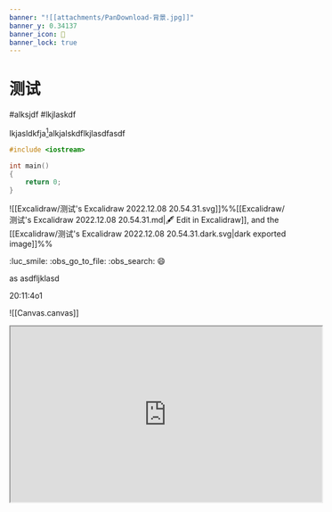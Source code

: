 ```yaml
---
banner: "![[attachments/PanDownload-背景.jpg]]"
banner_y: 0.34137
banner_icon: 🤩
banner_lock: true
---
```


# 测试
#alksjdf #lkjlaskdf 

lkjasldkfja[^1]alkjalskdflkjlasdfasdf

```cpp
#include <iostream>

int main()
{
	return 0;
}
```

![[Excalidraw/测试's Excalidraw 2022.12.08 20.54.31.svg]]%%[[Excalidraw/测试's Excalidraw 2022.12.08 20.54.31.md|🖋 Edit in Excalidraw]], and the [[Excalidraw/测试's Excalidraw 2022.12.08 20.54.31.dark.svg|dark exported image]]%%

[^1]: lkjlasdflkajsdf

:luc_smile: :obs_go_to_file: :obs_search: :smile:

as
asdfljklasd

20:11:4o1

![[Canvas.canvas]]

<iframe width="560" height="315" src="https://www.bilibili.com/" />

我是一个好人，你可不要污蔑我！

ljsdflkj

asdfasdf
asdfas

azsdf

```start-multi-column
ID: ID_aj4f
number of columns: 2
largest column: standard
border: off
shadow: off
```

> [!note]+ 笔记
> 
> asdf

--- end-column ---

> [!summary]+ 摘要
> 
> asldk

=== end-multi-column

![[ZhiXi/测试 2023.01.21 17.27.11.png]]%%[[ZhiXi/测试 2023.01.21 17.27.11.zxm| :luc_edit: Edit it.]]%%

![[随手记/剧本杀]]

$\lim_{n \to + \infty} \sum_{0}^{n} x \left ( n \right ) = \int_{0}^{+ \infty} x \left ( n \right )$

$$
\lim_{n \to + \infty} \sum_{0}^{n} x \left ( n \right ) = \int_{0}^{+ \infty} x \left ( n \right )
$$

# A

## B

### C

#### D

##### E

###### F

> [!multi-column]
> 
> > [!tip]+ 试试 Task
> > 
> > - [x] 1
> > - [ ] 2
> > - [ ] 3
> 
> > [!blank]
> > 
> > # 大标题
> > 
> > - [ ] First
> > - [x] Second
> > - [ ] Third
> 
> > [!blank]
> > - 一
> > - 二
> > - 三

```mermaid
flowchart TB
a-->b
```

lkjsadf  

![[attachments/PanDownload-背景.jpg]]fggjhfghjhf

$$
\begin{vmatrix}
1 &2 &3 \\ 
4 &5 &6 \\
7 &8 &9
\end{vmatrix}
$$

[list2mermaid]
- a
	- b
		- c
		- d
	- e
		- f
		- g

|asdasdf|lakaasljkfasdflk |
|:-------:|:-----------:|
| lkajsdf |aljsdkffadlkljasd <br>lakjsdfalksd <br>kjalsdfasd|

